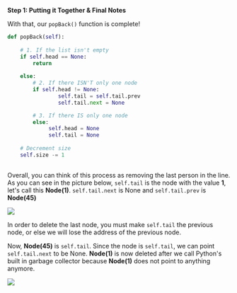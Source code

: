 <!--title={Deleting Elements From the End - Explain}--> 

<!--badges={Algorithms:5,Python:4}-->

<!--concepts={}-->

**Step 1: Putting it Together & Final Notes**

With that, our `popBack()` function is complete!

```python
def popBack(self):
    
    # 1. If the list isn't empty
    if self.head == None:
      	return
    
    else:
      	# 2. If there ISN'T only one node
        if self.head != None:
        		self.tail = self.tail.prev
        		self.tail.next = None

        # 3. If there IS only one node
        else:
         	 self.head = None
         	 self.tail = None
		
    # Decrement size
    self.size -= 1
    
```

Overall, you can think of this process as removing the last person in the line. As you can see in the picture below, `self.tail` is the node with the value **1**, let's call this **Node(1)**. `self.tail.next` is None and `self.tail.prev` is  **Node(45)**

<img style="float:center" src="https://media.geeksforgeeks.org/wp-content/uploads/Delete_lincked_list3.jpg">

In order to delete the last node, you must make `self.tail` the previous node, or else we will lose the address of the previous node.

Now, **Node(45)** is `self.tail`. Since the node is `self.tail`, we can point `self.tail.next` to be None. **Node(1)** is now deleted after we call Python's built in garbage collector because **Node(1)** does not point to anything anymore.

<img style="float:center" src="https://media.geeksforgeeks.org/wp-content/uploads/Delete_lincked_list4.jpg">
